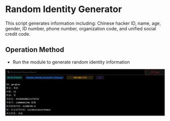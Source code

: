 # Random Identity Generator
This script generates information including: Chinese hacker ID, name, age, gender, ID number, phone number, organization code, and unified social credit code.

## Operation Method
+ Run the module to generate random identity information

![img.png](img/ResourceDevelopment_EstablishAccounts_RGPerson/img.png)